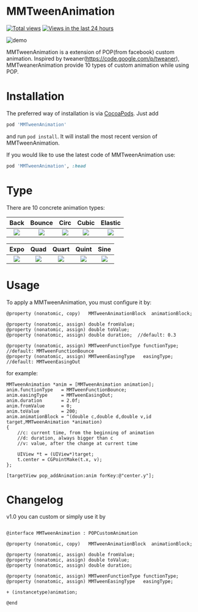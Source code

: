 MMTweenAnimation
=============
[![Total views](https://sourcegraph.com/api/repos/github.com/adad184/MMTweenAnimation/.counters/views.png)](https://sourcegraph.com/github.com/adad184/MMTweenAnimation)
[![Views in the last 24 hours](https://sourcegraph.com/api/repos/github.com/adad184/MMTweenAnimation/.counters/views-24h.png)](https://sourcegraph.com/github.com/adad184/MMTweenAnimation)

![demo][demo]

MMTweenAnimation is a extension of POP(from facebook) custom animation. Inspired by tweaner(https://code.google.com/p/tweaner), MMTweanerAnimation provide 10 types of custom animation while using POP.


Installation
============

The preferred way of installation is via [CocoaPods](http://cocoapods.org). Just add

```ruby
pod 'MMTweenAnimation'
```

and run `pod install`. It will install the most recent version of MMTweenAnimation.

If you would like to use the latest code of MMTweenAnimation use:

```ruby
pod 'MMTweenAnimation', :head
```


Type
===============
There are 10 concrete animation types: 

| Back      | Bounce    | Circ      | Cubic     | Elastic   |
|:---------:|:---------:|:---------:|:---------:|:---------:|
| ![][1]    | ![][2]    | ![][3]    | ![][4]    | ![][5]    |


| Expo      | Quad      | Quart     | Quint     | Sine      |
|:---------:|:---------:|:---------:|:---------:|:---------:|
| ![][6]    | ![][7]    | ![][8]    | ![][9]    | ![][10]   |


Usage
===============

To apply a MMTweenAnimation, you must configure it by:

```objc
@property (nonatomic, copy)   MMTweenAnimationBlock  animationBlock;

@property (nonatomic, assign) double fromValue;
@property (nonatomic, assign) double toValue;
@property (nonatomic, assign) double duration;  //default: 0.3

@property (nonatomic, assign) MMTweenFunctionType functionType; //default: MMTweenFunctionBounce
@property (nonatomic, assign) MMTweenEasingType   easingType;   //default: MMTweenEasingOut
```

for example:
```objc
MMTweenAnimation *anim = [MMTweenAnimation animation];
anim.functionType   = MMTweenFunctionBounce;
anim.easingType     = MMTweenEasingOut;
anim.duration       = 2.0f;
anim.fromValue      = 0;
anim.toValue        = 200;
anim.animationBlock = ^(double c,double d,double v,id target,MMTweenAnimation *animation)
{
    //c: current time, from the beginning of animation
    //d: duration, always bigger than c
    //v: value, after the change at current time

    UIView *t = (UIView*)target;
    t.center = CGPointMake(t.x, v);
};

[targetView pop_addAnimation:anim forKey:@"center.y"];

```

Changelog
===============
v1.0  you can custom or simply use it by

```objc

@interface MMTweenAnimation : POPCustomAnimation

@property (nonatomic, copy)   MMTweenAnimationBlock  animationBlock;

@property (nonatomic, assign) double fromValue;
@property (nonatomic, assign) double toValue;
@property (nonatomic, assign) double duration;

@property (nonatomic, assign) MMTweenFunctionType functionType;
@property (nonatomic, assign) MMTweenEasingType   easingType;

+ (instancetype)animation;

@end
```



[demo]:  https://raw.githubusercontent.com/adad184/MMTweenAnimation/master/Images/demo.gif
[1]:  https://raw.githubusercontent.com/adad184/MMTweenAnimation/master/Images/1.gif
[2]:  https://raw.githubusercontent.com/adad184/MMTweenAnimation/master/Images/2.gif
[3]:  https://raw.githubusercontent.com/adad184/MMTweenAnimation/master/Images/3.gif
[4]:  https://raw.githubusercontent.com/adad184/MMTweenAnimation/master/Images/4.gif
[5]:  https://raw.githubusercontent.com/adad184/MMTweenAnimation/master/Images/5.gif
[6]:  https://raw.githubusercontent.com/adad184/MMTweenAnimation/master/Images/6.gif
[7]:  https://raw.githubusercontent.com/adad184/MMTweenAnimation/master/Images/7.gif
[8]:  https://raw.githubusercontent.com/adad184/MMTweenAnimation/master/Images/8.gif
[9]:  https://raw.githubusercontent.com/adad184/MMTweenAnimation/master/Images/9.gif
[10]: https://raw.githubusercontent.com/adad184/MMTweenAnimation/master/Images/10.gif


